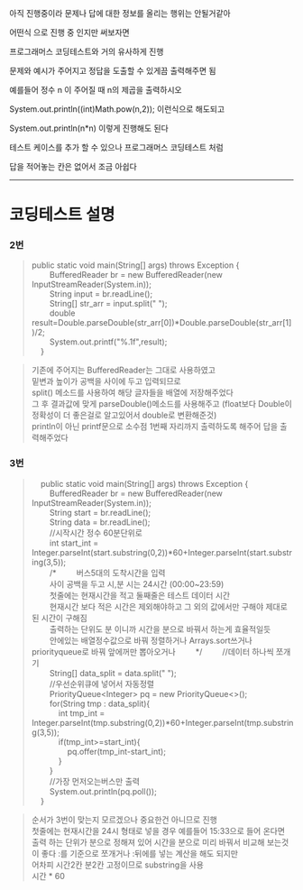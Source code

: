 아직 진행중이라 문제나 답에 대한 정보를 올리는 행위는 안될거같아

어떤식 으로 진행 중 인지만 써보자면

프로그래머스 코딩테스트와 거의 유사하게 진행

문제와 예시가 주어지고 정답을 도출할 수 있게끔 출력해주면 됨

예를들어 정수 n 이 주어질 때 n의 제곱을 출력하시오

System.out.println((int)Math.pow(n,2)); 이런식으로 해도되고

System.out.println(n*n) 이렇게 진행해도 된다

테스트 케이스를 추가 할 수 있으나 프로그래머스 코딩테스트 처럼

답을 적어놓는 칸은 없어서 조금 아쉽다

----

# 코딩테스트 설명

### 2번
>public static void main(String[] args) throws Exception {  
        BufferedReader br = new BufferedReader(new InputStreamReader(System.in));  
        String input = br.readLine();  
        String[] str_arr = input.split(" ");  
        double result=Double.parseDouble(str_arr[0])*Double.parseDouble(str_arr[1])/2;  
        System.out.printf("%.1f",result);  
    }  

> 기존에 주어지는 BufferedReader는 그대로 사용하였고  
> 밑변과 높이가 공백을 사이에 두고 입력되므로  
> split() 메소드를 사용하여 해당 글자들을 배열에 저장해주었다  
> 그 후 결과값에 맞게 parseDouble()메소드를 사용해주고 (float보다 Double이 정확성이 더 좋은걸로 알고있어서 double로 변환해준것)  
> println이 아닌 printf문으로 소수점 1번째 자리까지 출력하도록 해주어 답을 출력해주었다  


### 3번

>    public static void main(String[] args) throws Exception {  
        BufferedReader br = new BufferedReader(new InputStreamReader(System.in));  
        String start = br.readLine();  
        String data = br.readLine();  
        //시작시간 정수 60분단위로  
        int start_int = Integer.parseInt(start.substring(0,2))\*60+Integer.parseInt(start.substring(3,5));  
        /*
        버스5대의 도착시간을 입력  
        사이 공백을 두고 시,분 시는 24시간 (00:00~23:59)  
        첫줄에는 현재시간을 적고 둘째줄은 테스트 데이터 시간  
        현재시간 보다 적은 시간은 제외해야하고 그 외의 값에서만 구해야 제대로된 시간이 구해짐  
        출력하는 단위도 분 이니까 시간을 분으로 바꿔서 하는게 효율적일듯  
        안에있는 배열정수값으로 바꿔 정렬하거나 Arrays.sort쓰거나 priorityqueue로 바꿔 앞에꺼만 뽑아오거나
        */
        //데이터 하나씩 쪼개기  
        String[] data_split = data.split(" ");  
        //우선순위큐에 넣어서 자동정렬  
        PriorityQueue\<Integer> pq = new PriorityQueue<>();  
        for(String tmp : data_split){  
            int tmp_int = Integer.parseInt(tmp.substring(0,2))*60+Integer.parseInt(tmp.substring(3,5));  
            if(tmp_int>=start_int){  
                pq.offer(tmp_int-start_int);  
            }  
        }  
        //가장 먼저오는버스만 출력  
        System.out.println(pq.poll());  
    }  

> 순서가 3번이 맞는지 모르겠으나 중요한건 아니므로 진행  
> 첫줄에는 현재시간을 24시 형태로 넣을 경우 예를들어 15:33으로 들어 온다면  
> 출력 하는 단위가 분으로 정해져 있어 시간을 분으로 미리 바꿔서 비교해 보는것이 좋다
> :를 기준으로 쪼개거나 :뒤에를 넣는 계산을 해도 되지만  
> 어차피 시간2칸 분2칸 고정이므로 substring을 사용  
> 시간 \* 60 